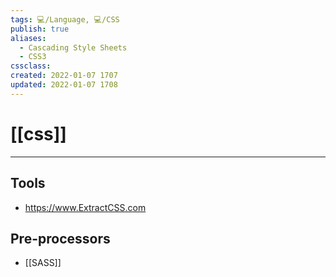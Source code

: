 ```yaml
---
tags: 💻️/Language, 💻️/CSS 
publish: true
aliases:
  - Cascading Style Sheets
  - CSS3
cssclass: 
created: 2022-01-07 1707
updated: 2022-01-07 1708
---
```


# [[css]]

---

## Tools

- https://www.ExtractCSS.com

## Pre-processors

- [[SASS]]


